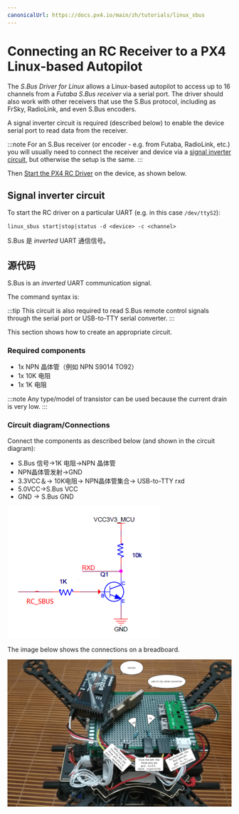 ```yaml
---
canonicalUrl: https://docs.px4.io/main/zh/tutorials/linux_sbus
---
```


# Connecting an RC Receiver to a PX4 Linux-based Autopilot

The *S.Bus Driver for Linux* allows a Linux-based autopilot to access up to 16 channels from a *Futaba S.Bus receiver* via a serial port. The driver should also work with other receivers that use the S.Bus protocol, including as FrSky, RadioLink, and even S.Bus encoders.

A signal inverter circuit is required (described below) to enable the device serial port to read data from the receiver.

:::note
For an S.Bus receiver (or encoder - e.g. from Futaba, RadioLink, etc.) you will usually need to connect the receiver and device via a [signal inverter circuit](#signal_inverter_circuit), but otherwise the setup is the same.
:::

Then [Start the PX4 RC Driver](#start_driver) on the device, as shown below.

<a id="start_driver"></a>

## Signal inverter circuit

To start the RC driver on a particular UART (e.g. in this case `/dev/ttyS2`):

```
linux_sbus start|stop|status -d <device> -c <channel>
```

S.Bus 是 *inverted* UART 通信信号。

<a id="signal_inverter_circuit"></a>

## 源代码

S.Bus is an _inverted_ UART communication signal.

The command syntax is:

:::tip
This circuit is also required to read S.Bus remote control signals through the serial port or USB-to-TTY serial converter.
:::

This section shows how to create an appropriate circuit.

### Required components

- 1x NPN 晶体管（例如 NPN S9014 TO92）
- 1x 10K 电阻
- 1x 1K 电阻

:::note
Any type/model of transistor can be used because the current drain is very low.
:::

### Circuit diagram/Connections

Connect the components as described below (and shown in the circuit diagram):

- S.Bus 信号&rarr;1K 电阻&rarr;NPN 晶体管
- NPN晶体管发射&rarr;GND
- 3.3VCC＆&rarr; 10K电阻&rarr; NPN晶体管集合&rarr; USB-to-TTY rxd
- 5.0VCC&rarr;S.Bus VCC
- GND &rarr; S.Bus GND

![Signal inverter circuit diagram](../../assets/sbus/driver_sbus_signal_inverter_circuit_diagram.png)

The image below shows the connections on a breadboard.

![Signal inverter breadboard](../../assets/sbus/driver_sbus_signal_inverter_breadboard.png)
